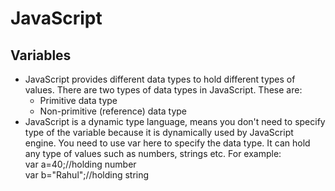 # JavaScript

## Variables

- JavaScript provides different data types to hold different types of values. There are two types 
of data types in JavaScript. These are:
  - Primitive data type
  - Non-primitive (reference) data type
- JavaScript is a dynamic type language, means you don't need to specify type of the variable 
because it is dynamically used by JavaScript engine. You need to use var here to specify the data 
type. It can hold any type of values such as numbers, strings etc. For example: <br/>
   var a=40;//holding number  <br/>
   var b="Rahul";//holding string  <br/>
